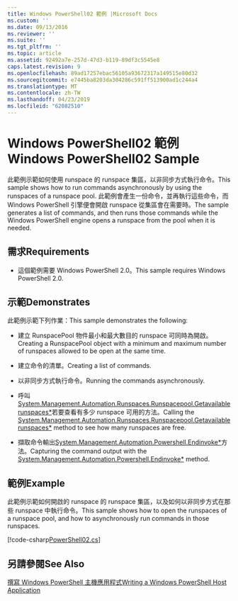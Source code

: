 ```yaml
---
title: Windows PowerShell02 範例 |Microsoft Docs
ms.custom: ''
ms.date: 09/13/2016
ms.reviewer: ''
ms.suite: ''
ms.tgt_pltfrm: ''
ms.topic: article
ms.assetid: 92492a7e-257d-47d3-b119-89df3c5545e8
caps.latest.revision: 9
ms.openlocfilehash: 89ad17257ebac56105a93672317a149515e80d32
ms.sourcegitcommit: e7445ba8203da304286c591ff513900ad1c244a4
ms.translationtype: MT
ms.contentlocale: zh-TW
ms.lasthandoff: 04/23/2019
ms.locfileid: "62082510"
---
```

# <a name="windows-powershell02-sample"></a><span data-ttu-id="ee078-102">Windows PowerShell02 範例</span><span class="sxs-lookup"><span data-stu-id="ee078-102">Windows PowerShell02 Sample</span></span>

<span data-ttu-id="ee078-103">此範例示範如何使用 runspace 的 runspace 集區，以非同步方式執行命令。</span><span class="sxs-lookup"><span data-stu-id="ee078-103">This sample shows how to run commands asynchronously by using the runspaces of a runspace pool.</span></span> <span data-ttu-id="ee078-104">此範例會產生一份命令，並再執行這些命令，而 Windows PowerShell 引擎便會開啟 runspace 從集區會在需要時。</span><span class="sxs-lookup"><span data-stu-id="ee078-104">The sample generates a list of commands, and then runs those commands while the Windows PowerShell engine opens a runspace from the pool when it is needed.</span></span>

## <a name="requirements"></a><span data-ttu-id="ee078-105">需求</span><span class="sxs-lookup"><span data-stu-id="ee078-105">Requirements</span></span>

- <span data-ttu-id="ee078-106">這個範例需要 Windows PowerShell 2.0。</span><span class="sxs-lookup"><span data-stu-id="ee078-106">This sample requires Windows PowerShell 2.0.</span></span>

## <a name="demonstrates"></a><span data-ttu-id="ee078-107">示範</span><span class="sxs-lookup"><span data-stu-id="ee078-107">Demonstrates</span></span>

<span data-ttu-id="ee078-108">此範例示範下列作業：</span><span class="sxs-lookup"><span data-stu-id="ee078-108">This sample demonstrates the following:</span></span>

- <span data-ttu-id="ee078-109">建立 RunspacePool 物件最小和最大數目的 runspace 可同時為開啟。</span><span class="sxs-lookup"><span data-stu-id="ee078-109">Creating a RunspacePool object with a minimum and maximum number of runspaces allowed to be open at the same time.</span></span>

- <span data-ttu-id="ee078-110">建立命令的清單。</span><span class="sxs-lookup"><span data-stu-id="ee078-110">Creating a list of commands.</span></span>

- <span data-ttu-id="ee078-111">以非同步方式執行命令。</span><span class="sxs-lookup"><span data-stu-id="ee078-111">Running the commands asynchronously.</span></span>

- <span data-ttu-id="ee078-112">呼叫[System.Management.Automation.Runspaces.Runspacepool.Getavailablerunspaces\*](/dotnet/api/System.Management.Automation.Runspaces.RunspacePool.GetAvailableRunspaces)若要查看有多少 runspace 可用的方法。</span><span class="sxs-lookup"><span data-stu-id="ee078-112">Calling the [System.Management.Automation.Runspaces.Runspacepool.Getavailablerunspaces\*](/dotnet/api/System.Management.Automation.Runspaces.RunspacePool.GetAvailableRunspaces) method to see how many runspaces are free.</span></span>

- <span data-ttu-id="ee078-113">擷取命令輸出[System.Management.Automation.Powershell.Endinvoke\*](/dotnet/api/System.Management.Automation.PowerShell.EndInvoke)方法。</span><span class="sxs-lookup"><span data-stu-id="ee078-113">Capturing the command output with the [System.Management.Automation.Powershell.Endinvoke\*](/dotnet/api/System.Management.Automation.PowerShell.EndInvoke) method.</span></span>

## <a name="example"></a><span data-ttu-id="ee078-114">範例</span><span class="sxs-lookup"><span data-stu-id="ee078-114">Example</span></span>

<span data-ttu-id="ee078-115">此範例示範如何開啟的 runspace 的 runspace 集區，以及如何以非同步方式在那些 runspace 中執行命令。</span><span class="sxs-lookup"><span data-stu-id="ee078-115">This sample shows how to open the runspaces of a runspace pool, and how to asynchronously run commands in those runspaces.</span></span>

[!code-csharp[PowerShell02.cs](../../powershell-sdk-samples/SDK-2.0/csharp/PowerShell02/PowerShell02.cs#L11-L96 "PowerShell02.cs")]

## <a name="see-also"></a><span data-ttu-id="ee078-116">另請參閱</span><span class="sxs-lookup"><span data-stu-id="ee078-116">See Also</span></span>

[<span data-ttu-id="ee078-117">撰寫 Windows PowerShell 主機應用程式</span><span class="sxs-lookup"><span data-stu-id="ee078-117">Writing a Windows PowerShell Host Application</span></span>](./writing-a-windows-powershell-host-application.md)